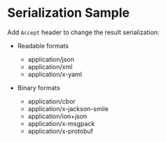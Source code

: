 # Serialization Sample

Add `Accept` header to change the result serialization:

* Readable formats
    * application/json
    * application/xml
    * application/x-yaml

* Binary formats
    * application/cbor
    * application/x-jackson-smile
    * application/ion+json
    * application/x-msgpack
    * application/x-protobuf
